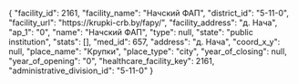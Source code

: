 {
    "facility_id": 2161,
    "facility_name": "Начский ФАП",
    "district_id": "5-11-0",
    "facility_url": "https:\/\/krupki-crb.by\/fapy\/",
    "facility_address": "д. Нача",
    "ap_1": "0",
    "name": "Начский ФАП",
    "type": null,
    "state": "public institution",
    "stats": [],
    "med_id": 657,
    "address": "д. Нача",
    "coord_x_y": null,
    "place_name": "Крупки",
    "place_type": "city",
    "year_of_closing": null,
    "year_of_opening": "0",
    "healthcare_facility_key": 2161,
    "administrative_division_id": "5-11-0"
}